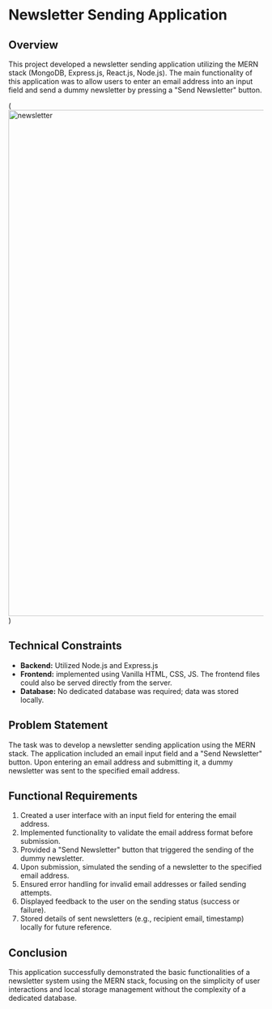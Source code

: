 # Newsletter Sending Application

## Overview

This project developed a newsletter sending application utilizing the MERN stack (MongoDB, Express.js, React.js, Node.js). The main functionality of this application was to allow users to enter an email address into an input field and send a dummy newsletter by pressing a "Send Newsletter" button.

(<img width="1000" alt="newsletter" src="https://github.com/SouravAnand-16/Subscriber_Newsletter/assets/103479838/89b25077-5c97-4e4e-afe9-2194fbfbf30c">
 )

## Technical Constraints

- **Backend:** Utilized Node.js and Express.js
- **Frontend:**  implemented using Vanilla HTML, CSS, JS. The frontend files could also be served directly from the server.
- **Database:** No dedicated database was required; data was stored locally.

## Problem Statement

The task was to develop a newsletter sending application using the MERN stack. The application included an email input field and a "Send Newsletter" button. Upon entering an email address and submitting it, a dummy newsletter was sent to the specified email address.

## Functional Requirements

1. Created a user interface with an input field for entering the email address.
2. Implemented functionality to validate the email address format before submission.
3. Provided a "Send Newsletter" button that triggered the sending of the dummy newsletter.
4. Upon submission, simulated the sending of a newsletter to the specified email address.
5. Ensured error handling for invalid email addresses or failed sending attempts.
6. Displayed feedback to the user on the sending status (success or failure).
7. Stored details of sent newsletters (e.g., recipient email, timestamp) locally for future reference.

## Conclusion

This application successfully demonstrated the basic functionalities of a newsletter system using the MERN stack, focusing on the simplicity of user interactions and local storage management without the complexity of a dedicated database.
